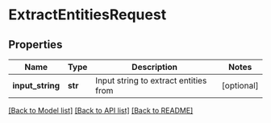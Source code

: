 # ExtractEntitiesRequest

## Properties
Name | Type | Description | Notes
------------ | ------------- | ------------- | -------------
**input_string** | **str** | Input string to extract entities from | [optional] 

[[Back to Model list]](../README.md#documentation-for-models) [[Back to API list]](../README.md#documentation-for-api-endpoints) [[Back to README]](../README.md)


